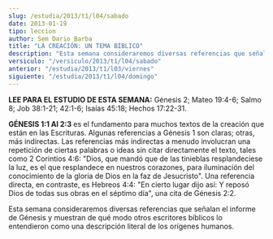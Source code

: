 ```yaml
---
slug: /estudia/2013/t1/l04/sabado
date: 2013-01-19
tipo: leccion
author: Sem Dario Barba
title: "LA CREACIÓN: UN TEMA BÍBLICO"
description: "Esta semana consideraremos diversas referencias que señalan el informe de Génesis y muestran de qué modo otros escritores bíblicos lo entendieron como una descripción literal de los orígenes humanos."
versiculo: "/versiculo/2013/t1/l04/sabado"
anterior: "/estudia/2013/t1/l03/viernes"
siguiente: "/estudia/2013/t1/l04/domingo"
---
```


**LEE PARA EL ESTUDIO DE ESTA SEMANA:** Génesis 2; Mateo 19:4-6; Salmo 8; Job 38:1-21; 42:1-6; Isaías 45:18; Hechos 17:22-31.

**GÉNESIS 1:1 Al 2:3** es el fundamento para muchos textos de la creación que están en las Escrituras. Algunas referencias a Génesis 1 son claras; otras, más indirectas. Las referencias más indirectas a menudo involucran una repetición de ciertas palabras o ideas sin citar directamente el texto, tales como 2 Corintios 4:6: "Dios, que mandó que de las tinieblas resplandeciese la luz, es el que resplandece en nuestros corazones, para iluminación del conocimiento de la gloria de Dios en la faz de Jesucristo". Una referencia directa, en contraste, es Hebreos 4:4: "En cierto lugar dijo así: Y reposó Dios de todas sus obras en el séptimo día", una cita de Génesis 2:2.

Esta semana consideraremos diversas referencias que señalan el informe de Génesis y muestran de qué modo otros escritores bíblicos lo entendieron como una descripción literal de los orígenes humanos.
